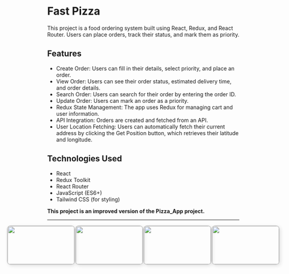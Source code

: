 # Fast Pizza

This project is a food ordering system built using React, Redux, and React Router. Users can place orders, track their status, and mark them as priority.

## Features
- Create Order: Users can fill in their details, select priority, and place an order.
- View Order: Users can see their order status, estimated delivery time, and order details.
- Search Order: Users can search for their order by entering the order ID.
- Update Order: Users can mark an order as a priority.
- Redux State Management: The app uses Redux for managing cart and user information.
- API Integration: Orders are created and fetched from an API.
- User Location Fetching: Users can automatically fetch their current address by clicking the Get Position button, which retrieves their latitude and longitude.
  

## Technologies Used
- React
- Redux Toolkit
- React Router
- JavaScript (ES6+)
- Tailwind CSS (for styling)


**This project is an improved version of the Pizza_App project.**

--- 
<div style="display: flex; justify-content: center;">
<img src="https://github.com/user-attachments/assets/706df23d-6c13-422f-8975-316cdfb8d9ca" width="175" height="100" style="border: 2px solid #ccc; border-radius: 10px; box-shadow: 3px 3px 10px rgba(0,0,0,0.1);" /> 

<img src="https://github.com/user-attachments/assets/6a03ad8e-891e-44e5-94e2-8291ebb94296" width="175" height="100" style="border: 2px solid #ccc; border-radius: 10px; box-shadow: 3px 3px 10px rgba(0,0,0,0.1);" /> 

<img src="https://github.com/user-attachments/assets/396ff68b-0730-4e57-877e-bd03fc6ed710" width="175" height="100" style="border: 2px solid #ccc; border-radius: 10px; box-shadow: 3px 3px 10px rgba(0,0,0,0.1);" /> 

<img src="https://github.com/user-attachments/assets/9e791fe8-c318-4463-8d1e-75d53ad59d13" width="175" height="100" style="border: 2px solid #ccc; border-radius: 10px; box-shadow: 3px 3px 10px rgba(0,0,0,0.1);" /> 
</div>
